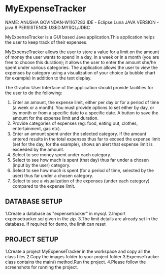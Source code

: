 # MyExpenseTracker

NAME: ANUSHA GOVINDAN-W1167283
IDE - Eclipse Luna
JAVA VERSION - java 8
PERSISTENCE USED:MYSQL/JDBC

MyExpenseTracker is a GUI based Java application.This application helps the user to keep track of their expenses.

MyExpenseTracker allows the user to store a value for a limit on the amount of money the user wants to spend in a day, in a week or in a month (you are free to choose this duration); it allows the user to enter the amount she/he spent under various categories. The application allows the user to view the expenses by category using a visualization of your choice (a bubble chart for example) in addition to the text display.

The Graphic User Interface of the application should provide facilities for the user to do the following:
1.	Enter an amount, the expense limit, either per day or for a period of time (a week or a month). You must provide options to set either by day, or by month or from a specific date to a specific date. A button to save the amount for the expense limit and duration.
2.	Provide categories of expenses (eg: food, eating out, clothes, entertainment, gas etc).
3.	Enter an amount spent under the selected category. If the amount entered results in the total expenses thus far to exceed the expense limit (set for the day, for the example), shows an alert that expense limit is exceeded by the amount.
4.	Select to see money spent under each category.
5.	Select to see how much is spent (that day) thus far under a chosen (input by the user) category.  
6.	Select to see how much is spent (for a period of time, selected by the user) thus far under a chosen category.  
7.	Select to see a visualization of the expenses (under each category) compared to the expense limit.

DATABASE SETUP
--------------
1.Create a database as "expensetracker" in mysql.
2.Import expensetracker.sql given in the zip.
3.The limit details are already set in the database. If required for demo, the limit can reset


PROJECT SETUP
-------------
1.Create a project MyExpenseTracker in the workspace and copy all the class files
2.Copy the images folder to your project folder
3.ExpenseTracker class contains the main() method.Run the project.
4.Please follow the screenshots for running the project.



